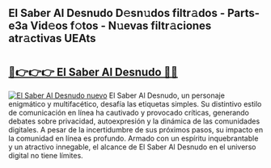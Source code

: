 ## El Saber Al Desnudo D𝚎sn𝚞dos filtr𝚊dos - Parts-e3a Vid𝚎os f𝚘tos - N𝚞evas filtr𝚊ciones atr𝚊ctivas UEAts

# <h2><a href="http://mbcr5ay.tromn.icu/?c=El+Saber+Al+Desnudo">🔗👉👉👉 El Saber Al Desnudo 🔗🔗</a></h2>

[![El Saber Al Desnudo nuevo](https://i.imgur.com/pEAQMta.gif)](http://mbcr5ay.tromn.icu/?c=El+Saber+Al+Desnudo)
El Saber Al Desnudo, un personaje enigmático y multifacético, desafía las etiquetas simples. Su distintivo estilo de comunicación en línea ha cautivado y provocado críticas, generando debates sobre privacidad, autoexpresión y la dinámica de las comunidades digitales. A pesar de la incertidumbre de sus próximos pasos, su impacto en la comunidad en línea es profundo. Armado con un espíritu inquebrantable y un atractivo innegable, el alcance de El Saber Al Desnudo en el universo digital no tiene límites.
